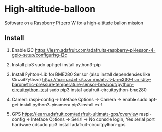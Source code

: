 # High-altitude-balloon
Software on a Raspberry Pi zero W for a high-altitude ballon mission

## Install

1. Enable I2C
https://learn.adafruit.com/adafruits-raspberry-pi-lesson-4-gpio-setup/configuring-i2c


2. Install pip3
sudo apt-get install python3-pip

3. Install Pyhton-Lib for BME280 Sensor (also install dependencies like CircuitPython)
https://learn.adafruit.com/adafruit-bme280-humidity-barometric-pressure-temperature-sensor-breakout/python-circuitpython-test
sudo pip3 install adafruit-circuitpython-bme280

4. Camera
raspi-config -> Inteface Options -> Camera -> enable
sudo apt-get install python3-picamera
pip3 install exif

5. GPS
https://learn.adafruit.com/adafruit-ultimate-gps/overview
raspi-config -> Inteface Options -> Serial -> No console login, Yes serial port hardware
cdsudo pip3 install adafruit-circuitpython-gps
